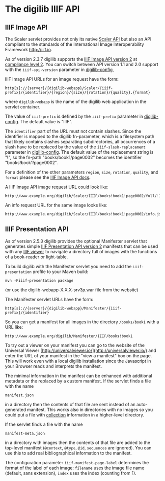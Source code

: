 # The digilib IIIF API

## IIIF Image API

The Scaler servlet provides not only its native [Scaler API](scaler-api.html) but also an API 
compliant to the standards of the International Image Interoperability Framework http://iiif.io.

As of version 2.3.7 digilib supports the [IIIF Image API version 2](http://iiif.io/api/image/2.1/) 
at [compliance level 2](http://iiif.io/api/image/2.0/compliance.html). You can switch between API 
version 1.1 and 2.0 support with the `iiif-api-version` parameter in [digilib-config](digilib-config.html),  

IIIF Image API URLs for an image request have the form:

    http[s]://{server}/{digilib-webapp}/Scaler/{iiif-prefix}/{identifier}/{region}/{size}/{rotation}/{quality}.{format} 

where `digilib-webapp` is the name of the digilib web application in the servlet container. 

The value of `iiif-prefix` is defined by the `iiif-prefix` parameter in [digilib-config](digilib-config.html). 
The default value is "IIIF".

The `identifier` part of the URL must not contain slashes. Since the identifier is mapped to the digilib 
fn-parameter, which is a filesystem path that likely contains slashes separating subdirectories, all 
occurrences of a slash have to be replaced by the value of the `iiif-slash-replacement` parameter in 
[digilib-config](digilib-config.html). The default value of the replacement string is "!", so the fn-path
 "books/book1/page0002" becomes the identifier "books!book1!page0002".

For a definition of the other parameters `region`, `size`, `rotation`, `quality`, and `format` please 
see the [IIIF Image API docs](http://iiif.io/api/image/2.0/).

A IIIF Image API image request URL could look like:

    http://www.example.org/digilib/Scaler/IIIF/books!book1!page0002/full/!150,75/0/default.jpg

An info request URL for the same image looks like: 

    http://www.example.org/digilib/Scaler/IIIF/books!book1!page0002/info.json

## IIIF Presentation API

As of version 2.5.3 digilib provides the optional Manifester servlet that generates simple 
[IIIF Presentation API version 2](http://iiif.io/api/presentation/2.1) manifests that can 
be used with any [IIIF viewer](http://iiif.io/apps-demos/#image-viewing-clients) to navigate 
a directory full of images with the functions of a book-reader or light-table.

To build digilib with the Manifester servlet you need to add the `iiif-presentation` profile to your Maven build:

    mvn -Piiif-presentation package

(or use the digilib-webapp-X.X.X-srv3p.war file from the website)

The Manifester servlet URLs have the form:

    http[s]://{server}/{digilib-webapp}/Manifester/{iiif-prefix}/{identifier}

So you can get a manifest for all images in the directory `/books/book1` with a URL like:

    http://www.example.org/digilib/Manifester/IIIF/books!book1

To try out a viewer on your manifest you can go to the website of the Universal Viewer 
[http://universalviewer.io/](http://universalviewer.io/) and enter the URL of your manifest 
in the "view a manifest" box on the page. This will work even with a local digilib 
installation since the Javascript in your Browser reads and interprets the manifest.

The minimal information in the manifest can be enhanced with additional metadata or the replaced 
by a custom manifest. If the servlet finds a file with the name

    manifest.json

in a directory then the contents of that file are sent instead of an auto-generated manifest.
This works also in directories with no images so you could put a file with 
[collection](http://iiif.io/api/presentation/2.1/#collection) information in a higher-level directory.

If the servlet finds a file with the name

    manifest-meta.json
    
in a directory with images then the contents of that file are added to the top-level manifest
(`@context`, `@type`, `@id`, `sequences` are ignored). You can use this to add real bibliographical
information to the manifest.

The configuration parameter `iiif-manifest-page-label` determines the format of the label of each image:
`filename` uses the image file name (default, sans extension), `index` uses the index (counting from 1).


